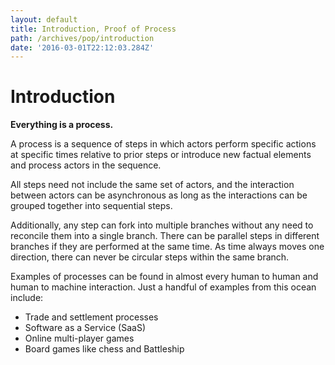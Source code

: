 ```yaml
---
layout: default
title: Introduction, Proof of Process
path: /archives/pop/introduction
date: '2016-03-01T22:12:03.284Z'
---
```


# Introduction

__Everything is a process.__

A process is a sequence of steps in which actors perform specific actions at specific times relative to prior steps or introduce new factual elements and process actors in the sequence.

All steps need not include the same set of actors, and the interaction between actors can be asynchronous as long as the interactions can be grouped together into sequential steps.

Additionally, any step can fork into multiple branches without any need to reconcile them into a single branch. There can be parallel steps in different branches if they are performed at the same time. As time always moves one direction, there can never be circular steps within the same branch.

Examples of processes can be found in almost every human to human and human to machine interaction. Just a handful of examples from this ocean include:

- Trade and settlement processes
- Software as a Service (SaaS)
- Online multi-player games
- Board games like chess and Battleship

